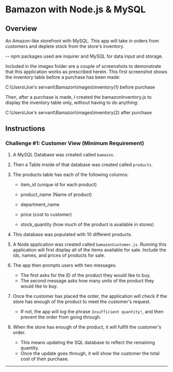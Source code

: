# Bamazon with Node.js & MySQL

## Overview

An Amazon-like storefront with MySQL. This app will take in orders from customers and deplete stock from the store's inventory. 

-- npm packages used are inquirer and MySQL for data input and storage.

Included in the images folder are a couple of screenshots to demonstrate that this application works as prescribed herein. This first screenshot shows the inventory table before a purchase has been made:

C:\Users\Joe's servant\Bamazon\images\inventory(1) before purchase

Then, after a purchase is made, I created the bamazonInventory.js to display the inventory table only, without having to do anything:

C:\Users\Joe's servant\Bamazon\images\inventory(2) after purchase

## Instructions

### Challenge #1: Customer View (Minimum Requirement)

1. A MySQL Database was created called `bamazon`.

2. Then a Table inside of that database was created called `products`.

3. The products table has each of the following columns:

   * item_id (unique id for each product)

   * product_name (Name of product)

   * department_name

   * price (cost to customer)

   * stock_quantity (how much of the product is available in stores)

4. This database was populated with 10 different products.

5. A Node application was created called `bamazonCustomer.js`. Running this application will first display all of the items available for sale. Include the ids, names, and prices of products for sale.

6. The app then prompts users with two messages.

   * The first asks for the ID of the product they would like to buy.
   * The second message asks how many units of the product they would like to buy.

7. Once the customer has placed the order, the application will check if the store has enough of the product to meet the customer's request.

   * If not, the app will log the phrase `Insufficient quantity!`, and then prevent the order from going through.

8. When the store has enough of the product, it will fulfill the customer's order.
   * This means updating the SQL database to reflect the remaining quantity.
   * Once the update goes through, it will show the customer the total cost of their purchase.

- - -
